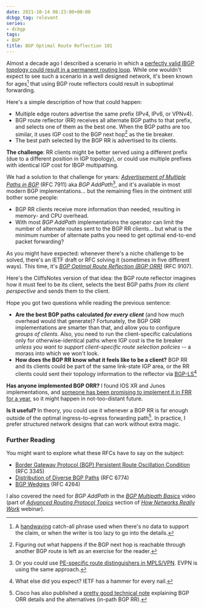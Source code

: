 ```yaml
---
date: 2021-10-14 06:23:00+00:00
dcbgp_tag: relevant
series:
- dcbgp
tags:
- BGP
title: BGP Optimal Route Reflection 101
---
```

Almost a decade ago I described a scenario in which a [perfectly valid IBGP topology could result in a permanent routing loop](https://blog.ipspace.net/2013/10/can-bgp-route-reflectors-really.html). While one wouldn't expect to see such a scenario in a well designed network, it's been known for ages[^ORR-1] that using BGP route reflectors could result in suboptimal forwarding.

[^ORR-1]: A [handwaving](https://wiki.c2.com/?HandWaving) catch-all phrase used when there's no data to support the claim, or when the writer is too lazy to go into the details.

Here's a simple description of how that could happen:
<!--more-->
* Multiple edge routers advertise the same prefix (IPv4, IPv6, or VPNv4).
* BGP route reflector (RR) receives all alternate BGP paths to that prefix, and selects one of them as the best one. When the BGP paths are too similar, it uses IGP cost to the BGP next hop[^ORR-2] as the tie breaker.
* The best path selected by the BGP RR is advertised to its clients.

**The challenge**: RR clients might be better served using a different prefix (due to a different position in IGP topology), or could use multiple prefixes with identical IGP cost for IBGP multipathing.

[^ORR-2]: Figuring out what happens if the BGP next hop is reachable through another BGP route is left as an exercise for the reader.

We had a solution to that challenge for years: *[Advertisement of Multiple Paths in BGP](https://datatracker.ietf.org/doc/html/rfc7911)* (RFC 7911) aka *BGP AddPath*[^1], and it's available in most modern BGP implementations... but the remaining flies in the ointment still bother some people:

[^1]: Or you could use [PE-specific route distinguishers in MPLS/VPN](https://blog.ipspace.net/2012/07/bgp-route-replication-in-mplsvpn-pe.html). EVPN is using the same approach.

* BGP RR clients receive more information than needed, resulting in memory- and CPU overhead.
* With most *BGP AddPath* implementations the operator can limit the number of alternate routes sent to the BGP RR clients... but what is the minimum number of alternate paths you need to get optimal end-to-end packet forwarding?

As you might have expected: whenever there's a niche challenge to be solved, there's an IETF draft or RFC solving it (sometimes in five different ways). This time, it's *[BGP Optimal Route Reflection (BGP ORR)](https://datatracker.ietf.org/doc/html/rfc9107)* (RFC 9107). 

Here's the CliffsNotes version of that idea: the BGP route reflector imagines how it must feel to be its client, selects the best BGP paths *from its client perspective* and sends them to the client.

Hope you got two questions while reading the previous sentence:

* **Are the best BGP paths calculated _for every client_** (and how much overhead would that generate)? Fortunately, the BGP ORR implementations are smarter than that, and allow you to configure *groups of clients*. Also, you need to run the client-specific calculations only for otherwise-identical paths where IGP cost is the tie breaker *unless you want to support client-specific route selection policies* -- a morass into which we won't look.
* **How does the BGP RR know what it feels like to be a client?** BGP RR and its clients could be part of the same link-state IGP area, or the RR clients could sent their topology information to the reflector via [BGP-LS](https://blog.ipspace.net/2021/06/ospf-bgp-ls.html)[^ORR-LS]

[^ORR-LS]: What else did you expect? IETF has a hammer for every nail.

**Has anyone implemented BGP ORR?** I found IOS XR and Junos implementations, and [someone has been promising to implement it in FRR for a year](https://github.com/FRRouting/frr/issues/2236), so it might happen in not-too-distant future. 

**Is it useful?** In theory, you could use it whenever a BGP RR is far enough outside of the optimal ingress-to-egress forwarding path[^ORR-WP]. In practice, I prefer structured network designs that can work without extra magic. 

[^ORR-WP]: Cisco has also published a [pretty good technical note](https://www.cisco.com/c/en/us/support/docs/ip/border-gateway-protocol-bgp/212881-border-gateway-protocol-bgp-optimal-ro.html) explaining BGP ORR details and the alternatives (in-path BGP RR).

### Further Reading

You might want to explore what these RFCs have to say on the subject:

* [Border Gateway Protocol (BGP) Persistent Route Oscillation Condition](https://datatracker.ietf.org/doc/html/rfc3345) (RFC  3345)
* [Distribution of Diverse BGP Paths](https://datatracker.ietf.org/doc/html/rfc6774) (RFC 6774)
* [BGP Wedgies](https://datatracker.ietf.org/doc/html/rfc4264) (RFC 4264)

I also covered the need for *BGP AddPath* in the *[BGP Multipath Basics](https://my.ipspace.net/bin/get/Net101/AR4.3%20-%20BGP%20Multipath%20Basics.mp4?doccode=Net101)* video (part of *[Advanced Routing Protocol Topics](https://my.ipspace.net/bin/list?id=Net101#ADV_ROUTING)* section of _[How Networks Really Work](https://www.ipspace.net/How_Networks_Really_Work)_ webinar).
